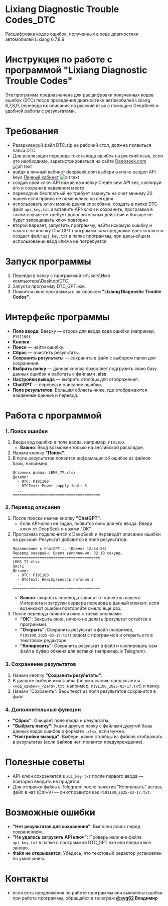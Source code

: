 # Lixiang Diagnostic Trouble Codes_DTC
Расшифровка кодов ошибок, полученных в ходе диагностики автомобилей Lixiang 6,7,8,9

# Инструкция по работе с программой "Lixiang Diagnostic Trouble Codes"

Эта программа предназначена для расшифровки полученных кодов ошибок (DTC) после проведения диагностики автомобилей Lixiang 6,7,8,9, перевода их описания на русский язык с помощью DeepSeek и удобной работы с результатами.

# Требования

- Разархивируй файл DTC.zip на рабочий стол, должна появиться папка DTC
- Для реализации перевода текста кода ошибок на русский язык, если это необходимо, зарегистрироваться на сайте [Deepseek.com](https://platform.deepseek.com/sign_in) ![alt text](image.png)
- войдя в личный кабинет deepseek.com выбери в меню раздел APi keys [Личный кабинет](https://platform.deepseek.com/api_keys) ![alt text](image-2.png)
- создай свой ключ АPI нажав на кнопку Create new API kes, скопируй его и сохрани в надежном месте
- переводчик бесплатный но требует закинуть на счет миниму 20 юаней если првила не поменялись на сегодня
- использовать ключ можно двумя способами, создать в папке DTC файл `api_key.txt` и вставить API-ключ и сохранить, программа в таком случае не требует дополнительных действий и больше не будет запрашивать ключ повторно
- второй вариант, запустить программу, найти искомую ошибку и нажать на кнопку ChatGPT программа сам предложит ввести ключ и создаст файл `api_key.txt` в папке программы, при дальнейшем использовании ввод ключа не потребуется.

# Запуск программы

1. Перейди в папку с программой c:\Users\Имя компьютера\Desktop\DTC.
2. Запусти программу DTC_GPT.exe.
3. Появится окно программы с заголовком **"Lixiang Diagnostic Trouble Codes"**.

# Интерфейс программы

- **Поле ввода**: Вверху — строка для ввода кода ошибки (например, `P191100`).
- **Кнопки**:
- **Поиск** — найти ошибку.
- **Сброс** — очистить результаты.
- **Сохранить результаты** — сохранить в файл c выбором папки для сохранения.
- **Выбрать папку** — данная кнопка позволяет подгрузить свою базу данных ошибок и работать с файлами **.xlsx**.
- **Настройки вывода** — выбрать столбцы для отображения.
- **ChatGPT** — перевести описание ошибки.
- **Поле результатов**: Большая область ниже, где отображаются найденные данные и перевод.

# Работа с программой

### 1. Поиск ошибки

1. Введи код ошибки в поле ввода, например, `P191100`.
   - **Важно**: Ввод возможен только на английской раскладке.
2. Нажми кнопку **"Поиск"**.
3. В поле результатов появится информация об ошибке из файлов базы, например:
   ```
   Источник файла: LBMS_77.xlsx
   Детали:
     - DTC: P191100
     - DTCText: Power supply fault 3
     ...
   =======================================
   ```

### 2. Перевод описания

1. После поиска нажми кнопку **"ChatGPT"**.
   - Если API-ключ не задан, появится окно для его ввода. Введи ключ от DeepSeek и нажми "ОК".
2. Программа подключится к DeepSeek и переведёт описание ошибки на русский. Результат добавится в поле результатов:
   ```
   Подключение к ChatGPT... (Время: 12:34:56)
   Перевод завершён. Время выполнения: 32.10 секунд.
   =======================================
   LBMS_77.xlsx
   Лист1
   Детали:
     - DTC: P191100
     - DTCText: Неисправность питания 3
     ...
   =======================================
   ```
   - **Важно**: скорость перевода зависит от качества вашего Интернета и загрузки сервера перевода в данный момент, если возникают ошибки повторяйте смело еще раз.
3. После перевода появится окно с тремя кнопками:
   - **"ОК"**: Закрыть окно, ничего не делать (результат остаётся в программе).
   - **"Открыть"**: Сохранить результат в файл (например, `P191100_2025-03-17.txt`) рядом с программой и открыть его в текстовом редакторе
   - **"Копировать"**: Сохранить результат в файл и скопировать сам файл в буфер обмена для вставки (например, в Telegram).

### 3. Сохранение результатов

1. Нажми кнопку **"Сохранить результаты"**.
2. В диалоге выбери имя файла (по умолчанию предлагается `<код_ошибки>_<дата>.txt`, например, `P191100_2025-03-17.txt`) и папку.
3. Нажми "Сохранить". Весь текст из поля результатов сохранится в файл.

### 4. Дополнительные функции

- **"Сброс"**: Очищает поле ввода и результаты.
- **"Выбрать папку"**: Укажи другую папку с файлами дуругой базы данных кодов ошибок в формате `.xlsx`, если нужно.
- **"Настройки вывода"**: Выбери, какие столбцы из файлов отображать в результатах (если файлов нет, появится предупреждение).

# Полезные советы

- API-ключ сохраняется в `api_key.txt` после первого ввода — повторно вводить не придётся.
- Для отправки файла в Telegram: после нажатия "Копировать" вставь файл в чат (Ctrl+V) — он отправится как `P191100_2025-03-17.txt`.

# Возможные ошибки

- **"Нет результатов для сохранения"**: Выполни поиск перед сохранением.
- **"Не удалось загрузить API ключ"**: Проверь наличие файла `api_key.txt` в папке с программой DTC_GPT.exe или введи ключ заново.
- **Файл не открывается**: Убедись, что текстовый редактор установлен по умолчанию.

# Контакты

- если есть предложения по работе программы или выявлены ошибки при работе программы, обращайся в телеграм **[@svg62](https://t.me/svg62) Владимир**

